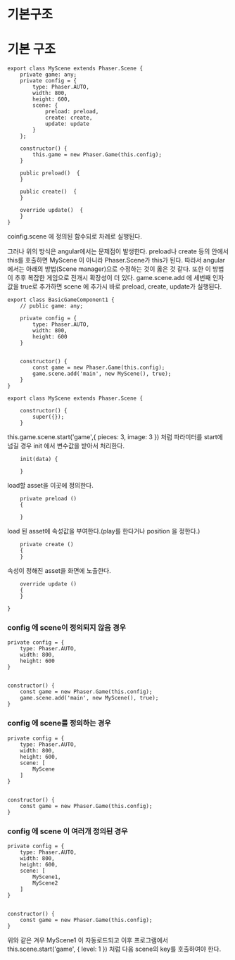 # 기본구조
# 기본 구조

```
export class MyScene extends Phaser.Scene {
    private game: any;
    private config = {
        type: Phaser.AUTO,
        width: 800,
        height: 600,
        scene: {
            preload: preload,
            create: create,
            update: update
        }
    };

    constructor() {
        this.game = new Phaser.Game(this.config);
    }

    public preload()  {
    }

    public create()  {
    }

    override update()  {
    }
}
```
coinfig.scene 에 정의된 함수되로 차례로 실행된다.

그러나 위의 방식은 angular에서는 문제점이 발생한다. preload나 create 등의 안에서 this를 호출하면 MyScene 이 아니라 Phaser.Scene가 this가 된다. 따라서 angular에서는 아래의 방법(Scene manager)으로 수정하는 것이 옳은 것 같다. 또한 이 방법이 추후 복잡한 게임으로 전개시 확장성이 더 있다.
game.scene.add 에 세번째 인자값을 true로 추가하면 scene 에 추가시 바로 preload, create, update가 실행된다.

```
export class BasicGameComponent1 {
    // public game: any;

    private config = {
        type: Phaser.AUTO,
        width: 800,
        height: 600
    }


    constructor() {
        const game = new Phaser.Game(this.config);
        game.scene.add('main', new MyScene(), true);
    }
}
```
```
export class MyScene extends Phaser.Scene {
```
```
    constructor() {
        super({});
    }
```
this.game.scene.start('game',{ pieces: 3, image: 3 }) 처럼 파라미터를 start에 넘길 경우 init 에서 변수값을 받아서 처리한다.
```
    init(data) {

    }
```
load할 asset을 이곳에 정의한다.
```
    private preload ()
    {

    }
```
load 된 asset에 속성값을 부여한다.(play를 한다거나 position 을 정한다.)
```
    private create ()
    {
    }
```
속성이 정해진 asset을 화면에 노출한다.
```
    override update ()
    {
    }
```
```
}
```

### config 에 scene이 정의되지 않음 경우
```
private config = {
    type: Phaser.AUTO,
    width: 800,
    height: 600
}


constructor() {
    const game = new Phaser.Game(this.config);
    game.scene.add('main', new MyScene(), true);
}
```

### config 에 scene를 정의하는 경우
```
private config = {
    type: Phaser.AUTO,
    width: 800,
    height: 600,
    scene: [
        MyScene
    ]
}


constructor() {
    const game = new Phaser.Game(this.config);
}
```
### config 에 scene 이 여러개 정의된 경우
```
private config = {
    type: Phaser.AUTO,
    width: 800,
    height: 600,
    scene: [
        MyScene1,
        MyScene2
    ]
}


constructor() {
    const game = new Phaser.Game(this.config);
}
```
위와 같은 겨우 MyScene1 이 자동로드되고 이후 프로그램에서
this.scene.start('game', { level: 1 }) 처럼 다음 scene의 key를 호출하여야 한다.